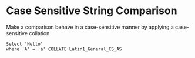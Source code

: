 ﻿# Case Sensitive String Comparison


Make a comparison behave in a case-sensitive manner by applying a case-sensitive collation

	Select 'Hello'
	where 'A' = 'a' COLLATE Latin1_General_CS_AS